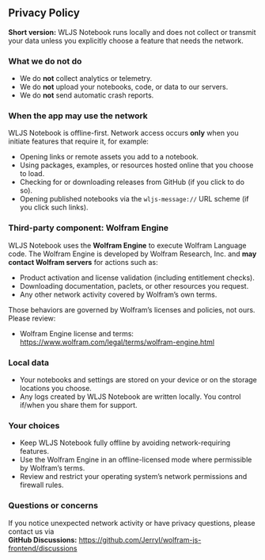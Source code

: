 ## Privacy Policy

**Short version:** WLJS Notebook runs locally and does not collect or transmit your data unless you explicitly choose a feature that needs the network.

### What we do **not** do
- We do **not** collect analytics or telemetry.
- We do **not** upload your notebooks, code, or data to our servers.
- We do **not** send automatic crash reports.

### When the app may use the network
WLJS Notebook is offline-first. Network access occurs **only** when you initiate features that require it, for example:
- Opening links or remote assets you add to a notebook.
- Using packages, examples, or resources hosted online that you choose to load.
- Checking for or downloading releases from GitHub (if you click to do so).
- Opening published notebooks via the `wljs-message://` URL scheme (if you click such links).

### Third-party component: Wolfram Engine
WLJS Notebook uses the **Wolfram Engine** to execute Wolfram Language code. The Wolfram Engine is developed by Wolfram Research, Inc. and **may contact Wolfram servers** for actions such as:
- Product activation and license validation (including entitlement checks).
- Downloading documentation, paclets, or other resources you request.
- Any other network activity covered by Wolfram’s own terms.

Those behaviors are governed by Wolfram’s licenses and policies, not ours. Please review:
- Wolfram Engine license and terms: https://www.wolfram.com/legal/terms/wolfram-engine.html

### Local data
- Your notebooks and settings are stored on your device or on the storage locations you choose.
- Any logs created by WLJS Notebook are written locally. You control if/when you share them for support.

### Your choices
- Keep WLJS Notebook fully offline by avoiding network-requiring features.
- Use the Wolfram Engine in an offline-licensed mode where permissible by Wolfram’s terms.
- Review and restrict your operating system’s network permissions and firewall rules.

### Questions or concerns
If you notice unexpected network activity or have privacy questions, please contact us via  
**GitHub Discussions:** https://github.com/JerryI/wolfram-js-frontend/discussions  
